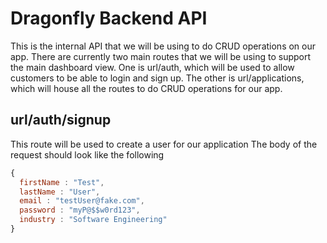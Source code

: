 # Dragonfly Backend API

This is the internal API that we will be using to do CRUD operations on our app. There are currently two main routes that we will be using to support the main dashboard view. One is url/auth, which will be used to allow customers to be able to login and sign up. The other is url/applications, which will house all the routes to do CRUD operations for our app.

## url/auth/signup
This route will be used to create a user for our application
The body of the request should look like the following
```javascript
{
  firstName : "Test",
  lastName : "User",
  email : "testUser@fake.com",
  password : "myP@$$w0rd123",
  industry : "Software Engineering"
}
```
